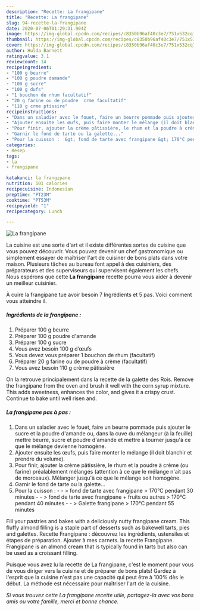 ```yaml
---
description: "Recette: La frangipane"
title: "Recette: La frangipane"
slug: 94-recette-la-frangipane
date: 2020-07-06T01:29:31.904Z
image: https://img-global.cpcdn.com/recipes/c8350b96af40c3e7/751x532cq70/la-frangipane-photo-principale-de-la-recette.jpg
thumbnail: https://img-global.cpcdn.com/recipes/c8350b96af40c3e7/751x532cq70/la-frangipane-photo-principale-de-la-recette.jpg
cover: https://img-global.cpcdn.com/recipes/c8350b96af40c3e7/751x532cq70/la-frangipane-photo-principale-de-la-recette.jpg
author: Hulda Barnett
ratingvalue: 3.1
reviewcount: 14
recipeingredient:
- "100 g beurre"
- "100 g poudre damande"
- "100 g sucre"
- "100 g dufs"
- "1 bouchon de rhum facultatif"
- "20 g farine ou de poudre  crme facultatif"
- "110 g crme ptissire"
recipeinstructions:
- "Dans un saladier avec le fouet, faire un beurre pommade puis ajouter le sucre et la poudre d&#39;amande ou, dans la cuve du mélangeur (à la feuille) mettre beurre, sucre et poudre d&#39;amande et mettre à tourner jusqu&#39;à ce que le mélange devienne homogène."
- "Ajouter ensuite les œufs, puis faire monter le mélange (il doit blanchir et prendre du volume)."
- "Pour finir, ajouter la crème pâtissière, le rhum et la poudre à crème (ou farine) préalablement mélangés (attention à ce que le mélange n&#39;ait pas de morceaux). Mélanger jusqu&#39;à ce que le mélange soit homogène."
- "Garnir le fond de tarte ou la galette..."
- "Pour la cuisson :  &gt; fond de tarte avec frangipane &gt; 170°C pendant 30 minutes  &gt; fond de tarte avec frangipane + fruits ou autres &gt; 170°C pendant 40 minutes  &gt; Galette frangipane &gt; 170°C pendant 55 minutes"
categories:
- Resep
tags:
- la
- frangipane

katakunci: la frangipane 
nutrition: 101 calories
recipecuisine: Indonesian
preptime: "PT23M"
cooktime: "PT53M"
recipeyield: "1"
recipecategory: Lunch

---
```



![La frangipane](https://img-global.cpcdn.com/recipes/c8350b96af40c3e7/751x532cq70/la-frangipane-photo-principale-de-la-recette.jpg)

La cuisine est une sorte d'art et il existe différentes sortes de cuisine que vous pouvez découvrir. Vous pouvez devenir un chef gastronomique ou simplement essayer de maîtriser l'art de cuisiner de bons plats dans votre maison. Plusieurs tâches au bureau font appel à des cuisiniers, des préparateurs et des superviseurs qui supervisent également les chefs. Nous espérons que cette <strong> La frangipane </strong> recette pourra vous aider à devenir un meilleur cuisinier.

<!--inarticleads1-->

À cuire la frangipane tue avoir besoin 7 Ingrédients et 5 pas. Voici comment vous atteindre il.

##### Ingrédients de la frangipane :

1. Préparer 100 g beurre
1. Préparer 100 g poudre d&#39;amande
1. Préparer 100 g sucre
1. Vous avez besoin 100 g d’œufs
1. Vous devez vous préparer 1 bouchon de rhum (facultatif)
1. Préparer 20 g farine ou de poudre à crème (facultatif)
1. Vous avez besoin 110 g crème pâtissière


On la retrouve principalement dans la recette de la galette des Rois. Remove the frangipane from the oven and brush it well with the corn syrup mixture. This adds sweetness, enhances the color, and gives it a crispy crust. Continue to bake until well risen and. 

<!--inarticleads2-->

##### La frangipane pas à pas :

1. Dans un saladier avec le fouet, faire un beurre pommade puis ajouter le sucre et la poudre d&#39;amande ou, dans la cuve du mélangeur (à la feuille) mettre beurre, sucre et poudre d&#39;amande et mettre à tourner jusqu&#39;à ce que le mélange devienne homogène.
1. Ajouter ensuite les œufs, puis faire monter le mélange (il doit blanchir et prendre du volume).
1. Pour finir, ajouter la crème pâtissière, le rhum et la poudre à crème (ou farine) préalablement mélangés (attention à ce que le mélange n&#39;ait pas de morceaux). Mélanger jusqu&#39;à ce que le mélange soit homogène.
1. Garnir le fond de tarte ou la galette...
1. Pour la cuisson : -  - &gt; fond de tarte avec frangipane &gt; 170°C pendant 30 minutes -  - &gt; fond de tarte avec frangipane + fruits ou autres &gt; 170°C pendant 40 minutes -  - &gt; Galette frangipane &gt; 170°C pendant 55 minutes


Fill your pastries and bakes with a deliciously nutty frangipane cream. This fluffy almond filling is a staple part of desserts such as bakewell tarts, pies and galettes. Recette Frangipane : découvrez les ingrédients, ustensiles et étapes de préparation. Ajouter à mes carnets. la recette Frangipane. Frangipane is an almond cream that is typically found in tarts but also can be used as a croissant filling. 

<!--inarticleads1-->

<p>
Puisque vous avez lu la recette de La frangipane, c'est le moment pour vous de vous diriger vers la cuisine et de préparer de bons plats! Gardez à l'esprit que la cuisine n'est pas une capacité qui peut être à 100% dès le début. La méthode est nécessaire pour maîtriser l'art de la cuisine.
</p>

<p>
<i>Si vous trouvez cette La frangipane recette utile, partagez-la avec vos bons amis ou votre famille, merci et bonne chance.</i>
</p>
